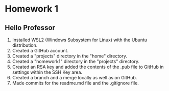 # Homework 1

## Hello Professor
1. Installed WSL2 (Windows Subsystem for Linux) with the Ubuntu distribution.
2. Created a GitHub account.
3. Created a "projects" directory in the "home" directory.
4. Created a "homework1" directory in the "projects" directory.
5. Created an RSA key and added the contents of the .pub file to GitHub in settings within the SSH Key area.
6. Created a branch and a merge locally as well as on GitHub.
7. Made commits for the readme.md file and the .gitignore file.
